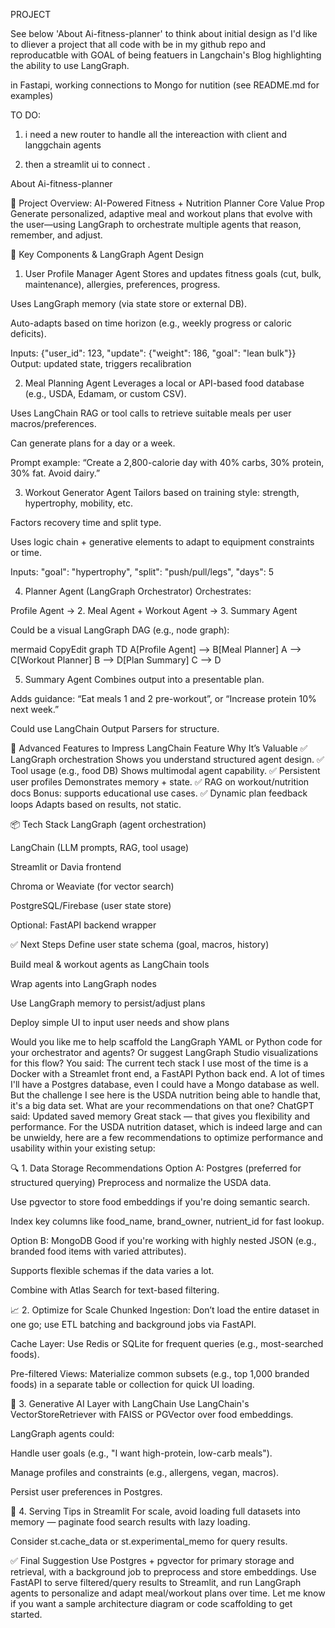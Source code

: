 PROJECT 

See below 'About Ai-fitness-planner' to think about initial design as I'd like to dliever a project that all code with be in my github repo and reproducatble with GOAL of being featuers in Langchain's Blog highlighting the ability to use LangGraph.  


in Fastapi, working connections to Mongo for nutition (see README.md for examples)

TO DO:
1) i need a new router to handle all the intereaction with client and langgchain agents 

2) then a streamlit ui to connect . 

About Ai-fitness-planner 

🧠 Project Overview: AI-Powered Fitness + Nutrition Planner
Core Value Prop
Generate personalized, adaptive meal and workout plans that evolve with the user—using LangGraph to orchestrate multiple agents that reason, remember, and adjust.

🔧 Key Components & LangGraph Agent Design
1. User Profile Manager Agent
Stores and updates fitness goals (cut, bulk, maintenance), allergies, preferences, progress.


Uses LangGraph memory (via state store or external DB).


Auto-adapts based on time horizon (e.g., weekly progress or caloric deficits).


Inputs: {"user_id": 123, "update": {"weight": 186, "goal": "lean bulk"}}
 Output: updated state, triggers recalibration

2. Meal Planning Agent
Leverages a local or API-based food database (e.g., USDA, Edamam, or custom CSV).


Uses LangChain RAG or tool calls to retrieve suitable meals per user macros/preferences.


Can generate plans for a day or a week.


Prompt example: “Create a 2,800-calorie day with 40% carbs, 30% protein, 30% fat. Avoid dairy.”

3. Workout Generator Agent
Tailors based on training style: strength, hypertrophy, mobility, etc.


Factors recovery time and split type.


Uses logic chain + generative elements to adapt to equipment constraints or time.


Inputs: "goal": "hypertrophy", "split": "push/pull/legs", "days": 5

4. Planner Agent (LangGraph Orchestrator)
Orchestrates:


Profile Agent → 2. Meal Agent + Workout Agent → 3. Summary Agent


Could be a visual LangGraph DAG (e.g., node graph):

 mermaid
CopyEdit
graph TD
    A[Profile Agent] --> B[Meal Planner]
    A --> C[Workout Planner]
    B --> D[Plan Summary]
    C --> D



5. Summary Agent
Combines output into a presentable plan.


Adds guidance: “Eat meals 1 and 2 pre-workout”, or “Increase protein 10% next week.”


Could use LangChain Output Parsers for structure.



🧪 Advanced Features to Impress LangChain
Feature
Why It’s Valuable
✅ LangGraph orchestration
Shows you understand structured agent design.
✅ Tool usage (e.g., food DB)
Shows multimodal agent capability.
✅ Persistent user profiles
Demonstrates memory + state.
✅ RAG on workout/nutrition docs
Bonus: supports educational use cases.
✅ Dynamic plan feedback loops
Adapts based on results, not static.


📦 Tech Stack
LangGraph (agent orchestration)


LangChain (LLM prompts, RAG, tool usage)


Streamlit or Davia frontend


Chroma or Weaviate (for vector search)


PostgreSQL/Firebase (user state store)


Optional: FastAPI backend wrapper



✅ Next Steps
Define user state schema (goal, macros, history)


Build meal & workout agents as LangChain tools


Wrap agents into LangGraph nodes


Use LangGraph memory to persist/adjust plans


Deploy simple UI to input user needs and show plans



Would you like me to help scaffold the LangGraph YAML or Python code for your orchestrator and agents? Or suggest LangGraph Studio visualizations for this flow?
You said:
The current tech stack I use most of the time is a Docker with a Streamlet front end, a FastAPI Python back end. A lot of times I'll have a Postgres database, even I could have a Mongo database as well. But the challenge I see here is the USDA nutrition being able to handle that, it's a big data set. What are your recommendations on that one?
ChatGPT said:
Updated saved memory
Great stack — that gives you flexibility and performance.
For the USDA nutrition dataset, which is indeed large and can be unwieldy, here are a few recommendations to optimize performance and usability within your existing setup:

🔍 1. Data Storage Recommendations
Option A: Postgres (preferred for structured querying)
Preprocess and normalize the USDA data.


Use pgvector to store food embeddings if you're doing semantic search.


Index key columns like food_name, brand_owner, nutrient_id for fast lookup.


Option B: MongoDB
Good if you're working with highly nested JSON (e.g., branded food items with varied attributes).


Supports flexible schemas if the data varies a lot.


Combine with Atlas Search for text-based filtering.



📈 2. Optimize for Scale
Chunked Ingestion: Don’t load the entire dataset in one go; use ETL batching and background jobs via FastAPI.


Cache Layer: Use Redis or SQLite for frequent queries (e.g., most-searched foods).


Pre-filtered Views: Materialize common subsets (e.g., top 1,000 branded foods) in a separate table or collection for quick UI loading.



🧠 3. Generative AI Layer with LangChain
Use LangChain's VectorStoreRetriever with FAISS or PGVector over food embeddings.


LangGraph agents could:


Handle user goals (e.g., "I want high-protein, low-carb meals").


Manage profiles and constraints (e.g., allergens, vegan, macros).


Persist user preferences in Postgres.



🚀 4. Serving Tips in Streamlit
For scale, avoid loading full datasets into memory — paginate food search results with lazy loading.


Consider st.cache_data or st.experimental_memo for query results.



✅ Final Suggestion
Use Postgres + pgvector for primary storage and retrieval, with a background job to preprocess and store embeddings. Use FastAPI to serve filtered/query results to Streamlit, and run LangGraph agents to personalize and adapt meal/workout plans over time.
Let me know if you want a sample architecture diagram or code scaffolding to get started.

